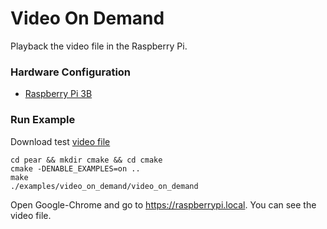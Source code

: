 # Video On Demand

Playback the video file in the Raspberry Pi.

### Hardware Configuration

* [Raspberry Pi 3B](https://www.raspberrypi.com/products/raspberry-pi-3-model-b/)

### Run Example

Download test [video file](http://www.live555.com/liveMedia/public/264/test.264)

```
cd pear && mkdir cmake && cd cmake
cmake -DENABLE_EXAMPLES=on ..
make
./examples/video_on_demand/video_on_demand
```

Open Google-Chrome and go to https://raspberrypi.local. You can see the video file.
